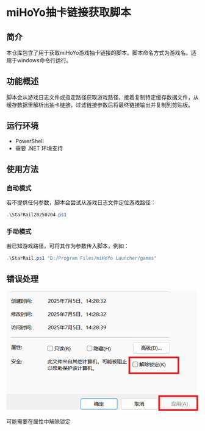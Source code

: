 # miHoYo抽卡链接获取脚本

## 简介

本仓库包含了用于获取miHoYo游戏抽卡链接的脚本。脚本命名方式为游戏名。适用于windows命令行运行。

## 功能概述

脚本会从游戏日志文件或指定路径获取游戏路径，接着复制特定缓存数据文件，从缓存数据里解析出抽卡链接，过滤链接参数后将最终链接输出并复制到剪贴板。

## 运行环境

- PowerShell
- 需要 .NET 环境支持

## 使用方法

### 自动模式

若不提供任何参数，脚本会尝试从游戏日志文件定位游戏路径：

```powershell
.\StarRail20250704.ps1
```

### 手动模式

若已知游戏路径，可将其作为参数传入脚本，例如：

```powershell
.\StarRail.ps1 "D:/Program Files/miHoYo Launcher/games"
```

## 错误处理

![属性](other/1.png "属性")

可能需要在属性中解除锁定
